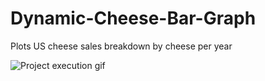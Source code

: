 # Dynamic-Cheese-Bar-Graph
Plots US cheese sales breakdown by cheese per year


![Project execution gif](https://github.com/samnishita/Dynamic-Cheese-Bar-Graph/blob/main/src/main/resources/projectgif.gif)

